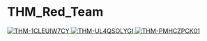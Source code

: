 # THM_Red_Team

<a href="https://github.com/larryklingaman3/THM-Red-Team">
  <img src="https://github.com/user-attachments/assets/d0de0a7a-4389-4054-8a28-b5a56fd69cc9" alt="THM-1CLEUIW7CY">
  <img src="https://github.com/user-attachments/assets/205ce4f5-7e3e-40de-a1f3-515134c3b250" alt="THM-UL4QSOLYGI">
  <img src="https://github.com/user-attachments/assets/0f255b41-6468-4b6c-83cc-0d0f2193e2d0" alt="THM-PMHCZPCK01">
</a>
